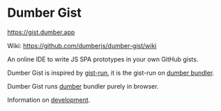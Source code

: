# Dumber Gist

https://gist.dumber.app

Wiki: https://github.com/dumberjs/dumber-gist/wiki

An online IDE to write JS SPA prototypes in your own GitHub gists.

Dumber Gist is inspired by [gist-run](https://github.com/gist-run), it is the gist-run on [dumber bundler](https://github.com/dumberjs).

Dumber Gist runs [dumber](https://dumber.js.org/) bundler purely in browser.

Information on [development](https://github.com/dumberjs/dumber-gist/blob/master/development.md).

